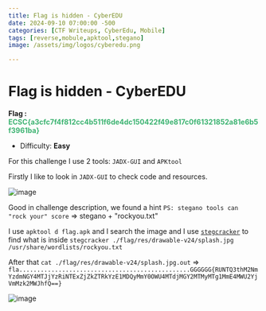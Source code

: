 ```yaml
---
title: Flag is hidden - CyberEDU
date: 2024-09-10 07:00:00 -500
categories: [CTF Writeups, CyberEdu, Mobile]
tags: [reverse,mobule,apktool,stegano]
image: /assets/img/logos/cyberedu.png

---
```

# Flag is hidden - CyberEDU

**Flag : <span style="color:rgb(60, 179, 113)">ECSC{a3cfc7f4f812cc4b511f6de4dc150422f49e817c0f61321852a81e6b5f3961ba}</span>**
- Difficulty: **Easy**
  
For this challenge I use 2 tools: `JADX-GUI` and `APKtool` 

Firstly I like to look in `JADX-GUI` to check code and resources. 

![image](https://github.com/Inf3n0s/CTF-Writeups/assets/75357316/2099bc80-2a66-4deb-a010-e037f39b8e16)

Good in challenge description, we found a hint `PS: stegano tools can "rock your" score` => stegano + "rockyou.txt"

I use `apktool d flag.apk` and I search the image and I use [`stegcracker`](https://github.com/Paradoxis/StegCracker) to find what is inside 
`stegcracker ./flag/res/drawable-v24/splash.jpg /usr/share/wordlists/rockyou.txt`

After that `cat ./flag/res/drawable-v24/splash.jpg.out` => `fla................................................GGGGGG{RUNTQ3thM2NmYzdmNGY4MTJjYzRiNTExZjZkZTRkYzE1MDQyMmY0OWU4MTdjMGY2MTMyMTg1MmE4MWU2YjVmMzk2MWJhfQ==}`

![image](https://github.com/Inf3n0s/CTF-Writeups/assets/75357316/2d44a7ea-1987-4a1b-bfdb-0819c6d11e05)
